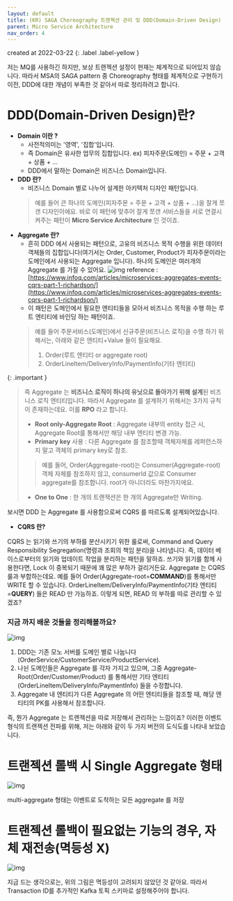 ```yaml
---
layout: default
title: (KR) SAGA Choreography 트랜젝션 관리 및 DDD(Domain-Driven Design)
parent: Micro Service Architecture
nav_order: 4
---
```


created at 2022-03-22
{: .label .label-yellow }

저는 MQ를 사용하긴 하지만, 보상 트랜젝션 설정이 현재는 체계적으로 되어있지 않습니다. 따라서 MSA의 SAGA pattern 중 Choreography 형태를 체계적으로 구현하기 이전, DDD에 대한 개념이 부족한 것 같아서 따로 정리하려고 합니다. 

# DDD(Domain-Driven Design)란?
* **Domain 이란 ?**
  * 사전적의미는 '영역', '집합'입니다.
  * 즉 Domain은 유사한 업무의 집합입니다. ex) 피자주문(도메인) = 주문 + 고객 + 상품 + ...
  * DDD에서 말하는 Domain은 비즈니스 Domain입니다.
* **DDD 란?**
  * 비즈니스 Domain 별로 나누어 설계한 아키텍처 디자인 패턴입니다.
  > 예를 들어 큰 하나의 도메인(피자주문 = 주문 + 고객 + 상품 + ...)을 잘게 쪼갠 디자인이에요. 바로 이 패턴에 맞추어 잘게 쪼갠 서비스들을 서로 연결시켜주는 패턴이 **Micro Service Architecture** 인 것이죠.
* **Aggregate 란?**
  * 흔히 DDD 에서 사용되는 패턴으로, 고유의 비즈니스 목적 수행을 위한 데이터 객체들의 집합입니다(여기서는 Order, Customer, Product가 피자주문이라는 도메인에서 사용되는 Aggregate 입니다). 하나의 도메인은 여러개의 Aggregate 를 가질 수 있어요.
  ![img](../../../assets/img/performance/14.webp)
  reference : [https://www.infoq.com/articles/microservices-aggregates-events-cqrs-part-1-richardson/](https://www.infoq.com/articles/microservices-aggregates-events-cqrs-part-1-richardson/)
  * 이 패턴은 도메인에서 필요한 엔티티들을 모아서 비즈니스 목적을 수행 하는 루트 엔티티에 바인딩 하는 패턴이죠.
  > 예를 들어 주문서비스(도메인)에서 신규주문(비즈니스 로직)을 수행 하기 위해서는, 아래와 같은 엔티티+Value 들이 필요해요.
  > 1. Order(루트 엔티티 or aggregate root)
  > 2. OrderLineItem/DeliveryInfo/PaymentInfo(기타 엔티티)

{: .important }
> 즉 Aggregate 는 **비즈니스 로직이 하나의 유닛으로 돌아가기 위해 설계**된 비즈니스 로직 엔티티입니다. 따라서 Aggregate 를 설계하기 위해서는 3가지 규칙이 존재하는데요. 이를 **RPO** 라고 합니다.
> * **Root only-Aggregate Root** : Aggregate 내부의 entity 접근 시, Aggregate Root를 통해서만 해당 내부 엔티티 변경 가능.
> * **Primary key** 사용 : 다른 Aggregate 를 참조할때 객체자체를 레퍼런스하지 말고 객체의 primary key로 참조.
> > 예를 들어, Order(Aggregate-root)는 Consumer(Aggregate-root) 객체 자체를 참조하지 않고, consumerId 값으로 Consumer aggregate를 참조합니다. root가 아니더라도 마찬가지에요.
> * **One to One** : 한 개의 트랜잭션은 한 개의 Aggregate만 Writing.

보시면 DDD 는 Aggregate 를 사용함으로써 CQRS 를 따르도록 설계되어있습니다.
* **CQRS 란?**

CQRS 는 읽기와 쓰기의 부하를 분산시키기 위한 룰로써, Command and Query Responsibility Segregation(명령과 조회의 책임 분리)을 나타냅니다. 즉, 데이터 베이스로부터의 읽기와 업데이트 작업을 분리하는 패턴을 말하죠. 쓰기와 읽기를 함께 사용한다면, Lock 이 중복되기 때문에 꽤 많은 부하가 걸리거든요. Aggregate 는 CQRS 룰과 부합하는데요. 예를 들어 Order(Aggregate-root=**COMMAND**)를 통해서만 WRITE 할 수 있습니다. OrderLineItem/DeliveryInfo/PaymentInfo(기타 엔티티=**QUERY**) 들은 READ 만 가능하죠. 이렇게 되면, READ 의 부하를 따로 관리할 수 있겠죠?

### **지금 까지 배운 것들을 정리해볼까요?**

![img](../../../assets/img/performance/16.webp)

1. DDD는 기존 모노 서버를 도메인 별로 나눕니다(OrderService/CustomerService/ProductService).
2. 나뉜 도메인들은 Aggregate 를 각자 가지고 있으며, 그중 Aggregate-Root(Order/Customer/Product) 를 통해서만 기타 엔티티(OrderLineItem/DeliveryInfo/PaymentInfo) 들을 수정합니다.
3. Aggregate 내 엔티티가 다른 Aggregate 의 어떤 엔티티들을 참조할 때, 해당 엔티티의 PK를 사용해서 참조합니다.

즉, 뭔가 Aggregate 는 트랜젝션을 따로 저장해서 관리하는 느낌이죠? 이러한 이벤트 형식의 트랜젝션 전파를 위해, 저는 아래와 같이 두 가지 버전의 도식도를 나타내 보았습니다.

# 트랜젝션 롤백 시 Single Aggregate 형태
![img](../../../assets/img/performance/tx3.svg)

multi-aggregate 형태는 이벤트로 도착하는 모든 aggregate 를 저장

# 트랜젝션 롤백이 필요없는 기능의 경우, 자체 재전송(멱등성 X)

![img](../../../assets/img/performance/tx2.svg)

지금 드는 생각으로는, 위의 그림은 멱등성이 고려되지 않았던 것 같아요. 따라서 Transaction ID를 추가적인 Kafka 토픽 스키마로 설정해주어야 합니다.